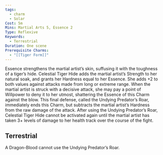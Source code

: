 ```yaml
---
tags:
  - charm
  - Solar
Cost: 5m
Mins: Martial Arts 5, Essence 2
Type: Reflexive
Keywords:
  - Terrestrial
Duration: One scene
Prerequisite Charms:
  - "[[Tiger Form]]"
---
```

Essence strengthens the martial artist’s skin, suffusing it with the toughness of a tiger’s hide. Celestial Tiger Hide adds the martial artist’s Strength to her natural soak, and grants her Hardness equal to her Essence. She adds +2 to both values against attacks made from long or extreme range. When the martial artist is struck with a decisive attack, she may pay a point of Willpower to deny it to her utmost, shattering the Essence of this Charm against the blow. This final defense, called the Undying Predator’s Roar, immediately ends this Charm, but subtracts the martial artist’s Hardness from the raw damage of the attack. After using the Undying Predator’s Roar, Celestial Tiger Hide cannot be activated again until the martial artist has taken 3+ levels of damage to her health track over the course of the fight. 

## Terrestrial

A Dragon-Blood cannot use the Undying Predator’s Roar.
